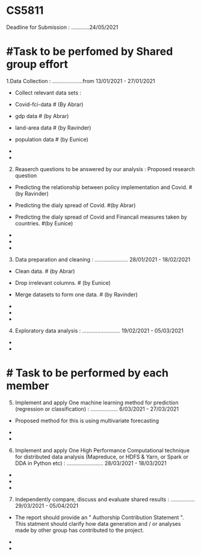 # CS5811
Deadline for Submission : ............24/05/2021

# #Task to be perfomed by Shared group effort
1.Data Collection : ....................from 13/01/2021 - 27/01/2021

* Collect relevant data sets :

* Covid-fci-data  # (By Abrar)

* gdp data      # (by Abrar) 

* land-area data # (by Ravinder)

* population data # (by Eunice)

*

*


2. Reaserch questions to be answered by our analysis :
Proposed research question 

* Predicting the relationship between policy implementation and Covid.   #(by Ravinder)

* Predicting the dialy spread of Covid.  #(by Abrar) 

* Predicting the dialy spread of Covid and Financail measures taken by countries.  #(by Eunice)

*

*

*



3. Data preparation and cleaning : ...................... 28/01/2021  - 18/02/2021
 
 * Clean data.  # (by Abrar)
 
 * Drop irrelevant columns. # (by Eunice)
 
 * Merge datasets to form one data. # (by Ravinder)
 
 *
 
 *
 
 *
 

4. Exploratory data analysis : .........................   19/02/2021 -  05/03/2021

*

*



# # Task to be performed by each member
5. Implement and apply One machine learning method for prediction (regression or classification) : ..................   6/03/2021 - 27/03/2021

* Proposed method for this is using multivariate forecasting

*

*



6. Implement and apply One High Performance Computational technique for distributed data analysis (Mapreduce, or HDFS & Yarn, or Spark or DDA in Python etc) : ........................    28/03/2021 - 18/03/2021

*

*

*



7. Independently compare, discuss and evaluate shared results : ................  29/03/2021  - 05/04/2021

* The report should provide an " Authorship Contribution Statement ". This statment should clarify how data generation and / or analyses made by other group has contributed to the project.

*

*



